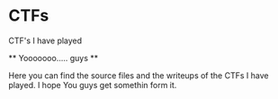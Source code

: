# CTFs
CTF's I have played

** Yooooooo..... guys **

Here you can find the source files and the writeups of the CTFs I have played.
I hope You guys get somethin form it.
